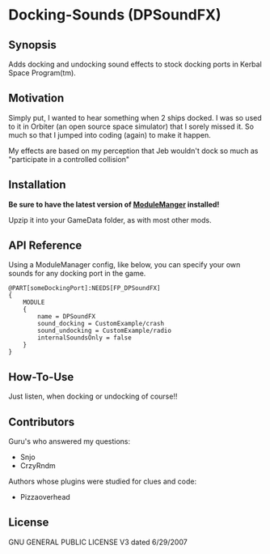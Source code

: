 # Docking-Sounds (DPSoundFX)
## Synopsis

Adds docking and undocking sound effects to stock docking ports in Kerbal Space Program(tm).  

## Motivation

Simply put, I wanted to hear something when 2 ships docked.  I was so used to it in Orbiter (an open source space simulator) that I sorely missed it.  So much so that I jumped into coding (again) to make it happen.

My effects are based on my perception that Jeb wouldn't dock so much as "participate in a controlled collision"

## Installation

**Be sure to have the latest version of [ModuleManger](http://forum.kerbalspaceprogram.com/index.php?/topic/50533-110-module-manager-2622-april-19th-with-even-more-sha-and-less-bug/) installed!**

Upzip it into your GameData folder, as with most other mods.

## API Reference

Using a ModuleManager config, like below, you can specify your own sounds for any docking port in the game.

```
@PART[someDockingPort]:NEEDS[FP_DPSoundFX]
{
	MODULE
	{
		name = DPSoundFX
		sound_docking = CustomExample/crash
		sound_undocking = CustomExample/radio
		internalSoundsOnly = false		
	}
}
```

## How-To-Use

Just listen, when docking or undocking of course!!

## Contributors

Guru's who answered my questions:

- Snjo
- CrzyRndm

Authors whose plugins were studied for clues and code:

- Pizzaoverhead

## License

GNU GENERAL PUBLIC LICENSE V3 dated 6/29/2007

